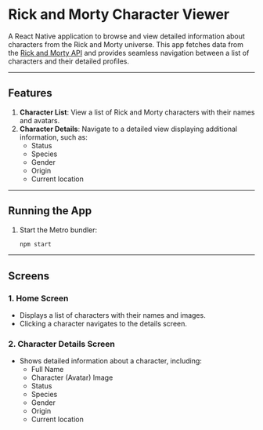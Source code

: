 # Rick and Morty Character Viewer

A React Native application to browse and view detailed information about characters from the Rick and Morty universe. This app fetches data from the [Rick and Morty API](https://rickandmortyapi.com/) and provides seamless navigation between a list of characters and their detailed profiles.

---

## Features

1. **Character List**: View a list of Rick and Morty characters with their names and avatars.
2. **Character Details**: Navigate to a detailed view displaying additional information, such as:
   - Status
   - Species
   - Gender
   - Origin
   - Current location

---

## Running the App
1. Start the Metro bundler:

   ```bash
   npm start

---

## Screens

### 1. Home Screen

- Displays a list of characters with their names and images.
- Clicking a character navigates to the details screen.

### 2. Character Details Screen

- Shows detailed information about a character, including:
  - Full Name
  - Character (Avatar) Image
  - Status
  - Species
  - Gender
  - Origin
  - Current location

